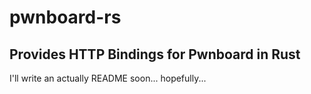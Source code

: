 # pwnboard-rs
## Provides HTTP Bindings for Pwnboard in Rust

I'll write an actually README soon... hopefully...